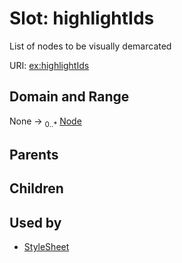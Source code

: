 
# Slot: highlightIds


List of nodes to be visually demarcated

URI: [ex:highlightIds](https://w3id.org/kgviz/highlightIds)


## Domain and Range

None &#8594;  <sub>0..\*</sub> [Node](types/Node.md)

## Parents


## Children


## Used by

 * [StyleSheet](StyleSheet.md)
